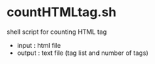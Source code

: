 # countHTMLtag.sh
shell script for counting HTML tag

* input : html file
* output : text file (tag list and number of tags)
